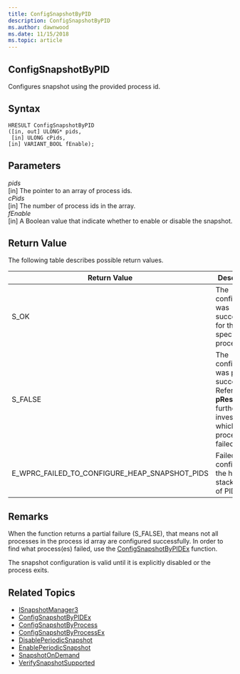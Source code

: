 ```yaml
---
title: ConfigSnapshotByPID 
description: ConfigSnapshotByPID
ms.author: dawnwood
ms.date: 11/15/2018
ms.topic: article
---
```


## ConfigSnapshotByPID
Configures snapshot using the provided process id. 

## Syntax

```
HRESULT ConfigSnapshotByPID
([in, out] ULONG* pids,
 [in] ULONG cPids,
[in] VARIANT_BOOL fEnable);
```

## Parameters

*pids* <br/>
[in] The pointer to an array of process ids. <br/>
*cPids* <br/>
[in] The number of process ids in the array. <br/>
*fEnable* <br/>
[in] A Boolean value that indicate whether to enable or disable the snapshot.


## Return Value
The following table describes possible return values.

| Return Value | Description |
|--------------|-------------|
| S_OK	| The configuration was successful for the specified processes. |
| S_FALSE | The configuration was partially successful. Refer to **pResults** to further investigate which process failed.|
| E_WPRC_FAILED_TO_CONFIGURE_HEAP_SNAPSHOT_PIDS	 | Failed to configure the heap stack control of PID(s).|


## Remarks

When the function returns a partial failure (S_FALSE), that means not all processes in the process id array are configured successfully. In order to find what process(es) failed, use the [ConfigSnapshotByPIDEx](configsnapshotbypidex.md) function.

The snapshot configuration is valid until it is explicitly disabled or the process exits. 

## Related Topics

* [ISnapshotManager3](isnapshotmanager3.md)
* [ConfigSnapshotByPIDEx](configsnapshotbypidex.md)
* [ConfigSnapshotByProcess](configsnapshotbyprocess.md)
* [ConfigSnapshotByProcessEx](configsnapshotbyprocessex.md)
* [DisablePeriodicSnapshot](disableperiodicsnapshot.md)
* [EnablePeriodicSnapshot](enableperiodicsnapshot.md)
* [SnapshotOnDemand](snapshotondemand.md)
* [VerifySnapshotSupported](verifysnapshotsupported.md)